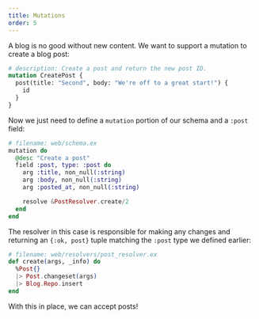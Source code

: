 ```yaml
---
title: Mutations
order: 5
---
```


A blog is no good without new content. We want to support a mutation
to create a blog post:

```graphql
# description: Create a post and return the new post ID.
mutation CreatePost {
  post(title: "Second", body: "We're off to a great start!") {
    id
  }
}
```

Now we just need to define a `mutation` portion of our schema and
a `:post` field:

```elixir
# filename: web/schema.ex
mutation do
  @desc "Create a post"
  field :post, type: :post do
    arg :title, non_null(:string)
    arg :body, non_null(:string)
    arg :posted_at, non_null(:string)

    resolve &PostResolver.create/2
  end
end
```

The resolver in this case is responsible for making any changes and returning
an `{:ok, post}` tuple matching the `:post` type we defined earlier:

```elixir
# filename: web/resolvers/post_resolver.ex
def create(args, _info) do
  %Post{}
  |> Post.changeset(args)
  |> Blog.Repo.insert
end
```

With this in place, we can accept posts!
